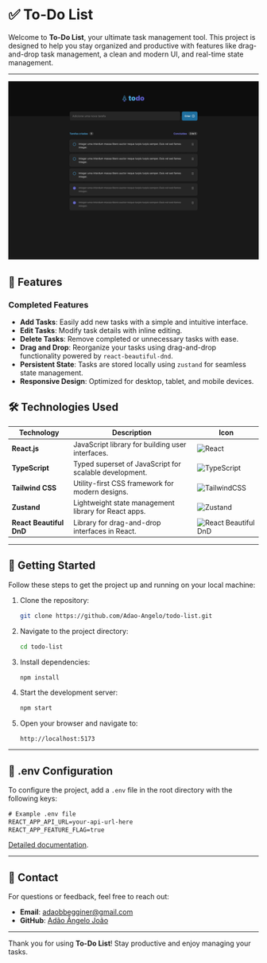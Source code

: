 # ✅ To-Do List

Welcome to **To-Do List**, your ultimate task management tool. This project is designed to help you stay organized and productive with features like drag-and-drop task management, a clean and modern UI, and real-time state management.

---

<img src="./assets/cover.png" alt="To-Do List Cover" />

## 🚀 Features

### Completed Features
- **Add Tasks**: Easily add new tasks with a simple and intuitive interface.
- **Edit Tasks**: Modify task details with inline editing.
- **Delete Tasks**: Remove completed or unnecessary tasks with ease.
- **Drag and Drop**: Reorganize your tasks using drag-and-drop functionality powered by `react-beautiful-dnd`.
- **Persistent State**: Tasks are stored locally using `zustand` for seamless state management.
- **Responsive Design**: Optimized for desktop, tablet, and mobile devices.



## 🛠️ Technologies Used

| Technology           | Description                                            | Icon                                                                                 |
|-----------------------|--------------------------------------------------------|-------------------------------------------------------------------------------------|
| **React.js**         | JavaScript library for building user interfaces.       | ![React](https://img.shields.io/badge/-React-05122A?style=flat&logo=react)          |
| **TypeScript**       | Typed superset of JavaScript for scalable development.  | ![TypeScript](https://img.shields.io/badge/-Typescript-05122A?style=flat&logo=typescript) |
| **Tailwind CSS**     | Utility-first CSS framework for modern designs.         | ![TailwindCSS](https://img.shields.io/badge/-TailwindCSS-05122A?style=flat&logo=tailwind-css) |
| **Zustand**          | Lightweight state management library for React apps.    | ![Zustand](https://img.shields.io/badge/-Zustand-05122A?style=flat&logo=zustand)    |
| **React Beautiful DnD** | Library for drag-and-drop interfaces in React.        | ![React Beautiful DnD](https://img.shields.io/badge/-ReactDnD-05122A?style=flat&logo=react) |

---

## 📖 Getting Started

Follow these steps to get the project up and running on your local machine:

1. Clone the repository:
   ```bash
   git clone https://github.com/Adao-Angelo/todo-list.git
   ```

2. Navigate to the project directory:
   ```bash
   cd todo-list
   ```

3. Install dependencies:
   ```bash
   npm install
   ```

4. Start the development server:
   ```bash
   npm start
   ```

5. Open your browser and navigate to:
   ```
   http://localhost:5173
   ```

---

## 📧 .env Configuration

To configure the project, add a `.env` file in the root directory with the following keys:

```env
# Example .env file
REACT_APP_API_URL=your-api-url-here
REACT_APP_FEATURE_FLAG=true
```

[Detailed documentation](./docs/env.md).

---

## 📧 Contact

For questions or feedback, feel free to reach out:

- **Email**: adaobbegginer@gmail.com
- **GitHub**: [Adão Ângelo João](https://github.com/Adao-Angelo)

---

Thank you for using **To-Do List**! Stay productive and enjoy managing your tasks.

